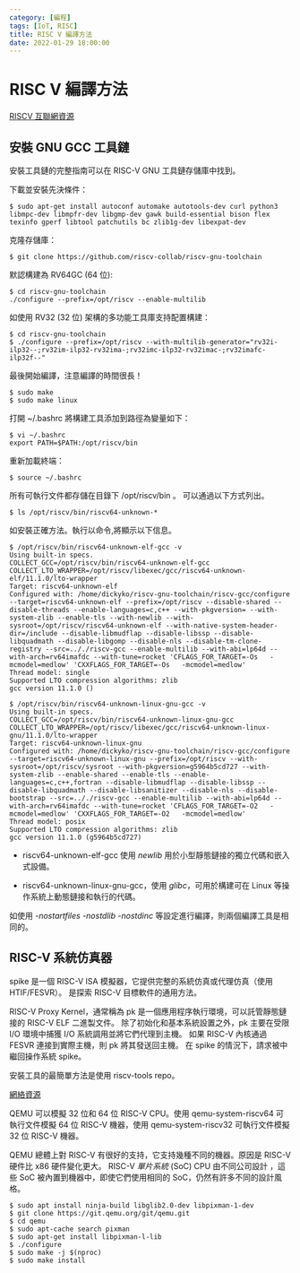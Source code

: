 ```yaml
---
category: [編程]
tags: [IoT, RISC]
title: RISC V 編譯方法
date: 2022-01-29 18:00:00
---
```


# RISC V 編譯方法

[RISCV 互聯網資源](https://github.com/riscv-collab/riscv-gnu-toolchain)

## 安裝 GNU GCC 工具鏈

安裝工具鏈的完整指南可以在 RISC-V GNU 工具鏈存儲庫中找到。

下載並安裝先決條件：

```shell
$ sudo apt-get install autoconf automake autotools-dev curl python3 libmpc-dev libmpfr-dev libgmp-dev gawk build-essential bison flex texinfo gperf libtool patchutils bc zlib1g-dev libexpat-dev

```

克隆存儲庫：

```shell
$ git clone https://github.com/riscv-collab/riscv-gnu-toolchain
```

默認構建為 RV64GC (64 位):

```shell
$ cd riscv-gnu-toolchain
./configure --prefix=/opt/riscv --enable-multilib
```

如使用 RV32 (32 位) 架構的多功能工具庫支持配置構建：

```shell
$ cd riscv-gnu-toolchain
$ ./configure --prefix=/opt/riscv --with-multilib-generator="rv32i-ilp32--;rv32im-ilp32-rv32ima-;rv32imc-ilp32-rv32imac-;rv32imafc-ilp32f--"
```

最後開始編譯，注意編譯的時間很長！

```shell
$ sudo make 
$ sudo make linux 
```

打開 ~/.bashrc 將構建工具添加到路徑為變量如下：

```shell
$ vi ~/.bashrc
export PATH=$PATH:/opt/riscv/bin
```

重新加載終端：

```shell
$ source ~/.bashrc
```

所有可執行文件都存儲在目錄下 /opt/riscv/bin 。 可以通過以下方式列出。

```shell
$ ls /opt/riscv/bin/riscv64-unknown-*
```

如安裝正確方法。執行以命令,將顯示以下信息。

```shell
$ /opt/riscv/bin/riscv64-unknown-elf-gcc -v
Using built-in specs.
COLLECT_GCC=/opt/riscv/bin/riscv64-unknown-elf-gcc
COLLECT_LTO_WRAPPER=/opt/riscv/libexec/gcc/riscv64-unknown-elf/11.1.0/lto-wrapper
Target: riscv64-unknown-elf
Configured with: /home/dickyko/riscv-gnu-toolchain/riscv-gcc/configure --target=riscv64-unknown-elf --prefix=/opt/riscv --disable-shared --disable-threads --enable-languages=c,c++ --with-pkgversion= --with-system-zlib --enable-tls --with-newlib --with-sysroot=/opt/riscv/riscv64-unknown-elf --with-native-system-header-dir=/include --disable-libmudflap --disable-libssp --disable-libquadmath --disable-libgomp --disable-nls --disable-tm-clone-registry --src=.././riscv-gcc --enable-multilib --with-abi=lp64d --with-arch=rv64imafdc --with-tune=rocket 'CFLAGS_FOR_TARGET=-Os   -mcmodel=medlow' 'CXXFLAGS_FOR_TARGET=-Os   -mcmodel=medlow'
Thread model: single
Supported LTO compression algorithms: zlib
gcc version 11.1.0 () 

$ /opt/riscv/bin/riscv64-unknown-linux-gnu-gcc -v
Using built-in specs.
COLLECT_GCC=/opt/riscv/bin/riscv64-unknown-linux-gnu-gcc
COLLECT_LTO_WRAPPER=/opt/riscv/libexec/gcc/riscv64-unknown-linux-gnu/11.1.0/lto-wrapper
Target: riscv64-unknown-linux-gnu
Configured with: /home/dickyko/riscv-gnu-toolchain/riscv-gcc/configure --target=riscv64-unknown-linux-gnu --prefix=/opt/riscv --with-sysroot=/opt/riscv/sysroot --with-pkgversion=g5964b5cd727 --with-system-zlib --enable-shared --enable-tls --enable-languages=c,c++,fortran --disable-libmudflap --disable-libssp --disable-libquadmath --disable-libsanitizer --disable-nls --disable-bootstrap --src=.././riscv-gcc --enable-multilib --with-abi=lp64d --with-arch=rv64imafdc --with-tune=rocket 'CFLAGS_FOR_TARGET=-O2   -mcmodel=medlow' 'CXXFLAGS_FOR_TARGET=-O2   -mcmodel=medlow'
Thread model: posix
Supported LTO compression algorithms: zlib
gcc version 11.1.0 (g5964b5cd727) 

```

 - riscv64-unknown-elf-gcc 使用 *newlib* 用於小型靜態鏈接的獨立代碼和嵌入式設備。

 - riscv64-unknown-linux-gnu-gcc，使用 *glibc*，可用於構建可在 Linux 等操作系統上動態鏈接和執行的代碼。

如使用 *-nostartfiles -nostdlib -nostdinc* 等設定進行編譯，則兩個編譯工具是相同的。

## RISC-V 系統仿真器

spike 是一個 RISC-V ISA 模擬器，它提供完整的系統仿真或代理仿真（使用 HTIF/FESVR）。 是探索 RISC-V 目標軟件的通用方法。

RISC-V Proxy Kernel，通常稱為 pk 是一個應用程序執行環境，可以託管靜態鏈接的 RISC-V ELF 二進製文件。 除了初始化和基本系統設置之外，pk 主要在受限 I/O 環境中捕獲 I/O 系統調用並將它們代理到主機。 如果 RISC-V 內核通過 FESVR 連接到實際主機，則 pk 將其發送回主機。 在 spike 的情況下，請求被中繼回操作系統 spike。

安裝工具的最簡單方法是使用 riscv-tools repo。

[網絡資源](https://embeddedinn.xyz/articles/tutorial/Linux-Python-on-RISCV-using-QEMU-from-scratch/)


QEMU 可以模擬 32 位和 64 位 RISC-V CPU。使用 qemu-system-riscv64 可執行文件模擬 64 位 RISC-V 機器，使用 qemu-system-riscv32 可執行文件模擬 32 位 RISC-V 機器。

QEMU 總體上對 RISC-V 有很好的支持，它支持幾種不同的機器。原因是 RISC-V 硬件比 x86 硬件變化更大。 RISC-V *單片系統* (SoC) CPU 由不同公司設計 ，這些 SoC 被內置到機器中，即使它們使用相同的 SoC，仍然有許多不同的設計風格。

```shell
$ sudo apt install ninja-build libglib2.0-dev libpixman-1-dev
$ git clone https://git.qemu.org/git/qemu.git
$ cd qemu
$ sudo apt-cache search pixman
$ sudo apt-get install libpixman-l-lib
$ ./configure 
$ sudo make -j $(nproc)
$ sudo make install

```



















